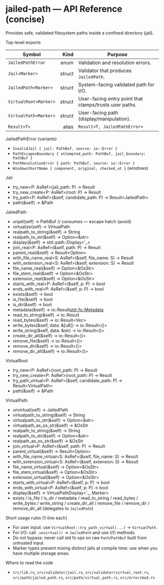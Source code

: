 # jailed-path — API Reference (concise)

Provides safe, validated filesystem paths inside a confined directory (jail).

Top-level exports

| Symbol                |   Kind | Purpose                                                |
| --------------------- | -----: | ------------------------------------------------------ |
| `JailedPathError`     |   enum | Validation and resolution errors.                      |
| `Jail<Marker>`        | struct | Validator that produces `JailedPath`.                  |
| `JailedPath<Marker>`  | struct | System-facing validated path for I/O.                  |
| `VirtualRoot<Marker>` | struct | User-facing entry point that clamps/trusts user paths. |
| `VirtualPath<Marker>` | struct | User-facing path (display/manipulation).               |
| `Result<T>`           |  alias | `Result<T, JailedPathError>`                           |

JailedPathError (variants)
- `InvalidJail { jail: PathBuf, source: io::Error }`
- `PathEscapesBoundary { attempted_path: PathBuf, jail_boundary: PathBuf }`
- `PathResolutionError { path: PathBuf, source: io::Error }`
- `WindowsShortName { component, original, checked_at }` (windows)

Jail<Marker>
- try_new<P: AsRef<Path>>(jail_path: P) -> Result<Self>
- try_new_create<P: AsRef<Path>>(root: P) -> Result<Self>
- try_path<P: AsRef<Path>>(&self, candidate_path: P) -> Result<JailedPath<Marker>>
- path(&self) -> &Path

JailedPath<Marker>
- unjail(self) -> PathBuf  // consumes — escape hatch (avoid)
- virtualize(self) -> VirtualPath<Marker>
- realpath_to_string(&self) -> String
- realpath_to_str(&self) -> Option<&str>
- display(&self) -> std::path::Display<'_>
- join_real<P: AsRef<Path>>(&self, path: P) -> Result<Self>
- parent_real(&self) -> Result<Option<Self>>
- with_file_name_real<S: AsRef<OsStr>>(&self, file_name: S) -> Result<Self>
- with_extension_real<S: AsRef<OsStr>>(&self, extension: S) -> Result<Self>
- file_name_real(&self) -> Option<&OsStr>
- file_stem_real(&self) -> Option<&OsStr>
- extension_real(&self) -> Option<&OsStr>
- starts_with_real<P: AsRef<Path>>(&self, p: P) -> bool
- ends_with_real<P: AsRef<Path>>(&self, p: P) -> bool
- exists(&self) -> bool
- is_file(&self) -> bool
- is_dir(&self) -> bool
- metadata(&self) -> io::Result<std::fs::Metadata>
- read_to_string(&self) -> io::Result<String>
- read_bytes(&self) -> io::Result<Vec<u8>>
- write_bytes(&self, data: &[u8]) -> io::Result<()>
- write_string(&self, data: &str) -> io::Result<()>
- create_dir_all(&self) -> io::Result<()>
- remove_file(&self) -> io::Result<()>
- remove_dir(&self) -> io::Result<()>
- remove_dir_all(&self) -> io::Result<()>

VirtualRoot<Marker>
- try_new<P: AsRef<Path>>(root_path: P) -> Result<Self>
- try_new_create<P: AsRef<Path>>(root_path: P) -> Result<Self>
- try_path_virtual<P: AsRef<Path>>(&self, candidate_path: P) -> Result<VirtualPath<Marker>>
- path(&self) -> &Path

VirtualPath<Marker>
- unvirtual(self) -> JailedPath<Marker>
- virtualpath_to_string(&self) -> String
- virtualpath_to_str(&self) -> Option<&str>
- virtualpath_as_os_str(&self) -> &OsStr
- realpath_to_string(&self) -> String
- realpath_to_str(&self) -> Option<&str>
- realpath_as_os_str(&self) -> &OsStr
- join_virtual<P: AsRef<Path>>(&self, path: P) -> Result<Self>
- parent_virtual(&self) -> Result<Option<Self>>
- with_file_name_virtual<S: AsRef<OsStr>>(&self, file_name: S) -> Result<Self>
- with_extension_virtual<S: AsRef<OsStr>>(&self, extension: S) -> Result<Self>
- file_name_virtual(&self) -> Option<&OsStr>
- file_stem_virtual(&self) -> Option<&OsStr>
- extension_virtual(&self) -> Option<&OsStr>
- starts_with_virtual<P: AsRef<Path>>(&self, p: P) -> bool
- ends_with_virtual<P: AsRef<Path>>(&self, p: P) -> bool
- display(&self) -> VirtualPathDisplay<'_, Marker>
- exists / is_file / is_dir / metadata / read_to_string / read_bytes / write_bytes / write_string / create_dir_all / remove_file / remove_dir / remove_dir_all (delegates to `JailedPath`)

Short usage rules (1-line each)
- For user input: use `VirtualRoot::try_path_virtual(...)` -> `VirtualPath`.
- For I/O: call `.unvirtual()` -> `JailedPath` and use I/O methods.
- Do not bypass: never call std fs ops on raw `Path`/`PathBuf` built from untrusted input.
- Marker types prevent mixing distinct jails at compile time: use when you have multiple storage areas.

Where to read the code
- `src/lib.rs`, `src/validator/jail.rs`, `src/validator/virtual_root.rs`, `src/path/jailed_path.rs`, `src/path/virtual_path.rs`, `src/error/mod.rs`

